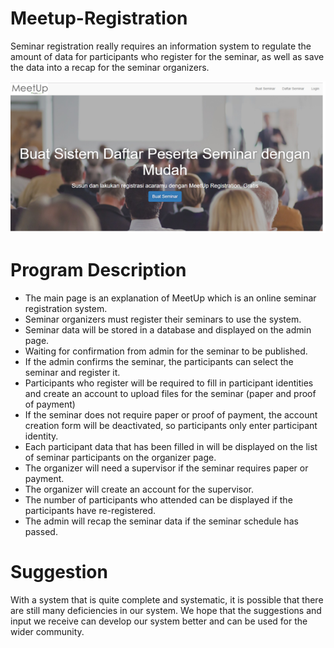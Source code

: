# Meetup-Registration
Seminar registration really requires an information system to regulate the amount of data for participants who register for the seminar, as well as save the data into a recap for the seminar organizers.

![alt text](https://raw.githubusercontent.com/Rezaputra0911/Meetup-Registration/master/img/meetup.png)

<h1>Program Description</h1>
<ul>
<li>The main page is an explanation of MeetUp which is an online seminar registration system.</li>
<li>Seminar organizers must register their seminars to use the system.</li>
<li>Seminar data will be stored in a database and displayed on the admin page.</li>
<li>Waiting for confirmation from admin for the seminar to be published.</li>
<li>If the admin confirms the seminar, the participants can select the seminar and register it.</li>
<li>Participants who register will be required to fill in participant identities and create an account to upload files for the seminar (paper and proof of payment)</li>
<li>If the seminar does not require paper or proof of payment, the account creation form will be deactivated, so participants only enter participant identity.</li>
<li>Each participant data that has been filled in will be displayed on the list of seminar participants on the organizer page.</li>
<li>The organizer will need a supervisor if the seminar requires paper or payment.</li>
<li>The organizer will create an account for the supervisor.</li>
<li>The number of participants who attended can be displayed if the participants have re-registered.</li>
<li>The admin will recap the seminar data if the seminar schedule has passed.</li>
</ul>

<h1>Suggestion </h1>
With a system that is quite complete and systematic, it is possible that there are still many deficiencies in our system. We hope that the suggestions and input we receive can develop our system better and can be used for the wider community.
